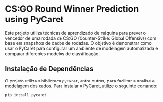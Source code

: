 # CS:GO Round Winner Prediction using PyCaret

Este projeto utiliza técnicas de aprendizado de máquina para prever o vencedor de uma rodada de CS:GO (Counter-Strike: Global Offensive) com base em snapshots de dados de rodadas. O objetivo é demonstrar como usar o PyCaret para configurar um ambiente de modelagem automatizada e comparar diferentes modelos de classificação.

## Instalação de Dependências

O projeto utiliza a biblioteca `pycaret`, entre outras, para facilitar a análise e modelagem dos dados. Para instalar o PyCaret, utilize o seguinte comando:

```bash
pip install pycaret
